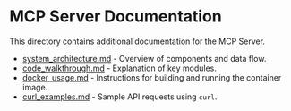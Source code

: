 # MCP Server Documentation

This directory contains additional documentation for the MCP Server.

- [system_architecture.md](system_architecture.md) - Overview of components and data flow.
- [code_walkthrough.md](code_walkthrough.md) - Explanation of key modules.
- [docker_usage.md](docker_usage.md) - Instructions for building and running the container image.
- [curl_examples.md](curl_examples.md) - Sample API requests using `curl`.

